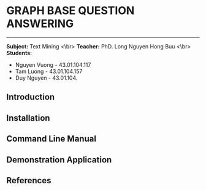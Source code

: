 # GRAPH BASE QUESTION ANSWERING
---------

**Subject:** Text Mining <\br>
**Teacher:** PhD. Long Nguyen Hong Buu <\br>
**Students:**
- Nguyen Vuong - 43.01.104.117
- Tam Luong - 43.01.104.157
- Duy Nguyen - 43.01.104.

## Introduction

## Installation


## Command Line Manual

## Demonstration Application

## References
